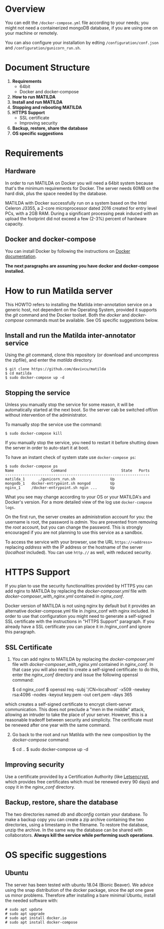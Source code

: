 # Overview

You can edit the `/docker-compose.yml` file according to your needs; you might not need a containerized 
mongoDB database, if you are using one on your machine or remotely.

You can also configure your installation by edting `/configuration/conf.json` and `/configuration/gunicorn_run.sh`.

# Document Structure

1. <strong>Requirements</strong>
   - 64bit
   - Docker and docker-compose
2. <strong>How to run MATILDA</strong>
3. <strong>Install and run MATILDA</strong>
4. <strong>Stopping and rebooting MATILDA</strong>
5. <strong>HTTPS Support</strong><br>
   - SSL certificate
   - Improving security
7. <strong>Backup, restore, share the database</strong>
8. <strong>OS specific suggestions</strong>

# Requirements

## Hardware
In order to run MATILDA on Docker you will need a 64bit system because that's the minimum requirements for Docker.
The server needs 60MB on the hard disk, plus the space needed by the database.

MATILDA with Docker successfully run on a system based on the Intel Celeron J3355, a 2-core microprocessor dated 2016 created for entry level PCs, with a 2GB RAM. During a significant processing peak induced with an upload the footprint did not exceed a few (2-3%) percent of hardware capacity.

## Docker and docker-compose
You can install Docker by following the instructions on <a href="https://docs.docker.com/get-docker/">Docker documentation</a>.

<strong>The next paragraphs are assuming you have docker and docker-compose installed.</strong>

# How to run Matilda server

This HOWTO refers to installing the Matilda inter-annotation service on a generic host, not dependent on the Operating System, provided it supports the *git* command and the Docker toolset. Both the *docker* and *docker-compose* commands must be available. See OS specific suggestions below.

## Install and run the Matilda inter-annotator service

Using the *git* command, clone this repository (or download and uncompress the zipfile), and enter the *matilda* directory.

    $ git clone https://github.com/davivcu/matilda
    $ cd matilda
    $ sudo docker-compose up -d

## Stopping the service

Unless you manually stop the service for some reason, it will be automatically started at the next boot. So the server cab be switched off/on without intervention of the administrator.

To manually stop the service use the command:

    $ sudo docker-compose kill

If you manually stop the service, you need to restart it before shutting down the server in order to auto-start it at boot.

To have an instant check of system state use `docker-compose ps`:

    $ sudo docker-compose ps
    Name                 Command                         State   Ports
    ------------------------------------------------------------------
    matilda_1      ./gunicorn_run.sh                Up           
    mongodb_1   docker-entrypoint.sh mongod         Up           
    nginx_1     /docker-entrypoint.sh ngin ...      Up           

What you see may change according to your OS or your MATILDA's and Docker's version.
For a more detailed view of the log use `docker-compose logs`.

On the first run, the server creates an administration account for you: the username is root, the password is *admin*. You are prevented from removing the *root* account, but you can change the password. This is strongly encouraged if you are not planning to use this service as a sandbox.

To access the service with your browser, use the URL `https://<address>` replacing *address* with the IP address or the hostname of the server (*localhost* included). You can use `http.//` as well, with reduced security.

# HTTPS Support

If you plan to use the security functionalities provided by HTTPS you can add nginx to MATILDA by replacing the *docker-composer.yml* file with *docker-composer_with_nginx.yml* contained in *nginx_conf*.

Docker version of MATILDA is not using nginx by default but it provides an alternative docker-compose.yml file
in /nginx_conf with nginx included. In order to use that configuration you might need to generate a self-signed
SSL certificate with the instructions in "HTTPS Support" paragraph.
If you already have a SSL certificate you can place it in /nginx_conf and ignore this paragraph.

## SSL Certificate

1) You can add nginx to MATILDA by replacing the *docker-composer.yml* file with *docker-composer_with_nginx.yml* contained in *nginx_conf*.
In that case you will also need to create a self-signed certificate: to do this, enter the *nginx_conf* directory and issue the following openssl command:

    $ cd nginx_conf
    $ openssl req -subj '/CN=localhost' -x509 -newkey rsa:4096 -nodes -keyout key.pem -out cert.pem -days 365
    
which creates a self-signed certificate to encrypt client-server communication. This does not preclude a "men in the middle" attack, allowing an intruder to take the place of your server. However, this is a reasonable tradeoff between security and simplicity. The certificate must be renewed after one year with the same command.

2) Go back to the root and run Matilda with the new composition by the *docker-compose* command:

    $ cd ..
    $ sudo docker-compose up -d
    

## Improving security

Use a certificate provided by a Certification Authority (like [Letsencrypt](https://letsencrypt.org), which provides free certificates which must be renewed every 90 days) and copy it in the *nginx_conf* directory.

## Backup, restore, share the database

The two directories named *db* and *dbconfig* contain your database. To make a backup copy you can create a zip archive containing the two directories, using a timestamp in the filename. To restore the database, unzip the archive. In the same way the database can be shared with collaborators. **Always kill the service while performing such operations**.

# OS specific suggestions

## Ubuntu

The server has been tested with ubuntu 18.04 (Bionic Beaver). We advice using the snap distribution of the docker package, since the apt one gave us minor problems. Therefore after installing a bare minimal Ubuntu, install the needed software with:

    # sudo apt update
    # sudo apt upgrade
    # sudo apt install docker.io
    # sudo apt install docker-compose
    
